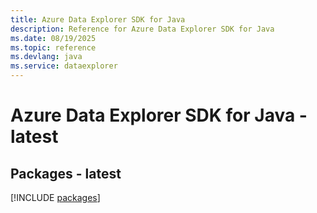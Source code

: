 ```yaml
---
title: Azure Data Explorer SDK for Java
description: Reference for Azure Data Explorer SDK for Java
ms.date: 08/19/2025
ms.topic: reference
ms.devlang: java
ms.service: dataexplorer
---
```

# Azure Data Explorer SDK for Java - latest
## Packages - latest
[!INCLUDE [packages](data-explorer-index.md)]